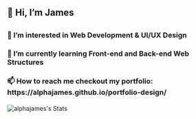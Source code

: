 <h2> 👋 Hi, I’m James <h2> 
<h3>👀 I’m interested in Web Development & UI/UX Design</h3>

 <h3>🌱 I’m currently learning Front-end and Back-end Web Structures</h3>
 <h3> 📫 How to reach me checkout my portfolio: https://alphajames.github.io/portfolio-design/</h3>
 <h4> </h4>
 
![alphajames's Stats](https://github-readme-stats.vercel.app/api?username=alphajames&theme=tokyonight&show_icons=true&hide_border=true&count_private=true)



<!---
alphajames/alphajames is a ✨ special ✨ repository because its `README.md` (this file) appears on your GitHub profile.
You can click the Preview link to take a look at your changes.
--->
